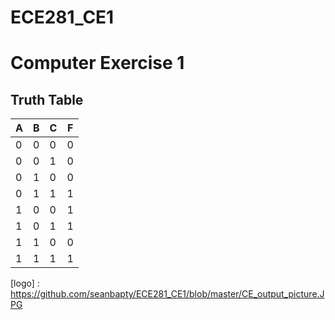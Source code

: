 ECE281_CE1
==========
# Computer Exercise 1

## Truth Table

|   A   |   B   |   C   |   F   |
| ------|------ |-------|-------|
| 0     | 0     | 0     | 0     |
| 0     | 0     | 1     | 0     |
| 0     | 1     | 0     | 0     |
| 0     | 1     | 1     | 1     |
| 1     | 0     | 0     | 1     |
| 1     | 0     | 1     | 1     |
| 1     | 1     | 0     | 0     |
| 1     | 1     | 1     | 1     |

[logo] : https://github.com/seanbapty/ECE281_CE1/blob/master/CE_output_picture.JPG
